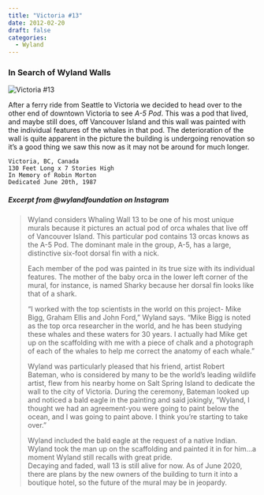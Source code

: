 ```yaml
---
title: "Victoria #13"
date: 2012-02-20
draft: false
categories:
  - Wyland
---
```

### In Search of Wyland Walls

![Victoria #13](../images/13_victoria.jpg)

After a ferry ride from Seattle to Victoria we decided to head over to the other end of downtown Victoria to see _A-5 Pod_. This was a pod that lived, and maybe still does, off Vancouver Island and this wall was painted with the individual features of the whales in that pod. The deterioration of the wall is quite apparent in the picture the building is undergoing renovation so it’s a good thing we saw this now as it may not be around for much longer.

```
Victoria, BC, Canada
130 Feet Long x 7 Stories High
In Memory of Robin Morton
Dedicated June 20th, 1987
```

#####  Excerpt from @wylandfoundation on Instagram

>Wyland considers Whaling Wall 13 to be one of his most unique murals because it pictures an actual pod of orca whales that live off of Vancouver Island. This particular pod contains 13 orcas knows as the A-5 Pod. The dominant male in the group, A-5, has a large, distinctive six-foot dorsal fin with a nick.  
>
>Each member of the pod was painted in its true size with its individual features. The mother of the baby orca in the lower left corner of the mural, for instance, is named Sharky because her dorsal fin looks like that of a shark.  
>
>“I worked with the top scientists in the world on this project- Mike Bigg, Graham Ellis and John Ford,” Wyland says. “Mike Bigg is noted as the top orca researcher in the world, and he has been studying these whales and these waters for 30 years. I actually had Mike get up on the scaffolding with me with a piece of chalk and a photograph of each of the whales to help me correct the anatomy of each whale.”  
>
>Wyland was particularly pleased that his friend, artist Robert Bateman, who is considered by many to be the world’s leading wildlife artist, flew from his nearby home on Salt Spring Island to dedicate the wall to the city of Victoria. During the ceremony, Bateman looked up and noticed a bald eagle in the painting and said jokingly, “Wyland, I thought we had an agreement-you were going to paint below the ocean, and I was going to paint above. I think you’re starting to take over.”  
>
>Wyland included the bald eagle at the request of a native Indian. Wyland took the man up on the scaffolding and painted it in for him…a moment Wyland still recalls with great pride.  
>Decaying and faded, wall 13 is still alive for now. As of June 2020, there are plans by the new owners of the building to turn it into a boutique hotel, so the future of the mural may be in jeopardy.